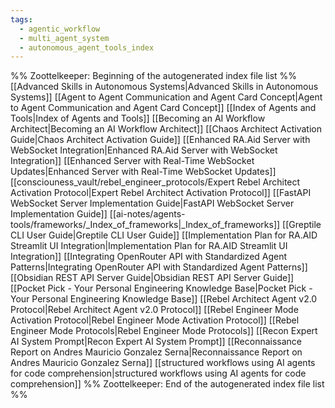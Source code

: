 ```yaml
---
tags:
  - agentic_workflow
  - multi_agent_system
  - autonomous_agent_tools_index
---
```

%% Zoottelkeeper: Beginning of the autogenerated index file list  %%
 [[Advanced Skills in Autonomous Systems|Advanced Skills in Autonomous Systems]]
 [[Agent to Agent Communication and Agent Card Concept|Agent to Agent Communication and Agent Card Concept]]
 [[Index of Agents and Tools|Index of Agents and Tools]]
 [[Becoming an AI Workflow Architect|Becoming an AI Workflow Architect]]
 [[Chaos Architect Activation Guide|Chaos Architect Activation Guide]]
 [[Enhanced RA.Aid Server with WebSocket Integration|Enhanced RA.Aid Server with WebSocket Integration]]
 [[Enhanced Server with Real-Time WebSocket Updates|Enhanced Server with Real-Time WebSocket Updates]]
 [[consciouness_vault/rebel_engineer_protocols/Expert Rebel Architect Activation Protocol|Expert Rebel Architect Activation Protocol]]
 [[FastAPI WebSocket Server Implementation Guide|FastAPI WebSocket Server Implementation Guide]]
 [[ai-notes/agents-tools/frameworks/_Index_of_frameworks|_Index_of_frameworks]]
 [[Greptile CLI User Guide|Greptile CLI User Guide]]
 [[Implementation Plan for RA.AID Streamlit UI Integration|Implementation Plan for RA.AID Streamlit UI Integration]]
 [[Integrating OpenRouter API with Standardized Agent Patterns|Integrating OpenRouter API with Standardized Agent Patterns]]
 [[Obsidian REST API Server Guide|Obsidian REST API Server Guide]]
 [[Pocket Pick - Your Personal Engineering Knowledge Base|Pocket Pick - Your Personal Engineering Knowledge Base]]
 [[Rebel Architect Agent v2.0 Protocol|Rebel Architect Agent v2.0 Protocol]]
 [[Rebel Engineer Mode Activation Protocol|Rebel Engineer Mode Activation Protocol]]
 [[Rebel Engineer Mode Protocols|Rebel Engineer Mode Protocols]]
 [[Recon Expert AI System Prompt|Recon Expert AI System Prompt]]
 [[Reconnaissance Report on Andres Mauricio Gonzalez Serna|Reconnaissance Report on Andres Mauricio Gonzalez Serna]]
 [[structured workflows using AI agents for code comprehension|structured workflows using AI agents for code comprehension]]
%% Zoottelkeeper: End of the autogenerated index file list  %%
